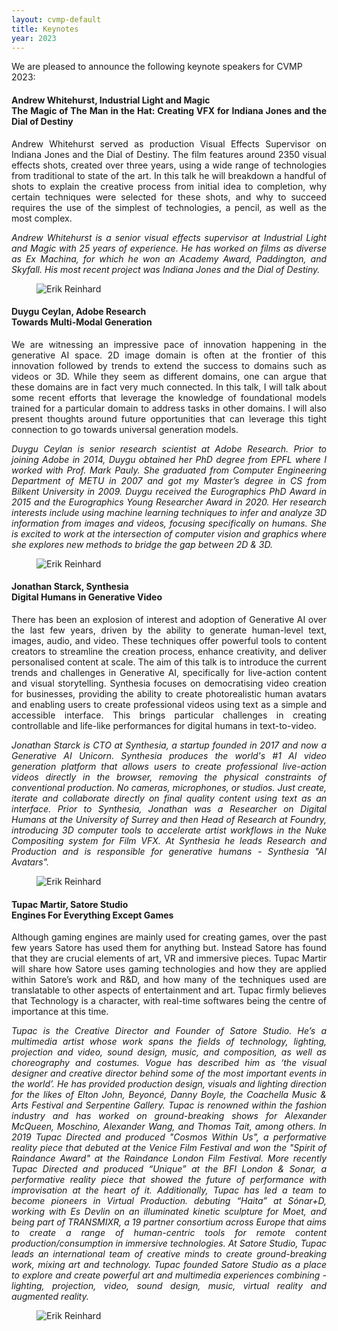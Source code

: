 ```yaml
---
layout: cvmp-default
title: Keynotes
year: 2023
---
```


We are pleased to announce the following keynote speakers for CVMP 2023:


<a name="AW" />
<div class="row">
<div class="col-xs-12 col-sm-7 col-md-8 col-lg-9" markdown="1" style="text-align: justify">

#### Andrew Whitehurst, Industrial Light and Magic <br> The Magic of The Man in the Hat: Creating VFX for Indiana Jones and the Dial of Destiny

Andrew Whitehurst served as production Visual Effects Supervisor on Indiana Jones and the Dial of Destiny. The film features around 2350 visual effects shots, created over three years, using a wide range of technologies from traditional to state of the art. In this talk he will breakdown a handful of shots to explain the creative process from initial idea to completion, why certain techniques were selected for these shots, and why to succeed requires the use of the simplest of technologies, a pencil, as well as the most complex. 

*Andrew Whitehurst is a senior visual effects supervisor at Industrial Light and Magic with 25 years of experience. He has worked on films as diverse as Ex Machina, for which he won an Academy Award, Paddington, and Skyfall. His most recent project was Indiana Jones and the Dial of Destiny.*

</div>

<figure class="col-xs-6 col-sm-5 col-md-4 col-lg-3">
  <img src="{{site.url}}/img/2023/keynotes/AndrewWhitehurstHeadshot.jpg" class="img-responsive img-thumbnail" alt="Erik Reinhard" title="Erik Reinhard">
</figure>

</div>



<a name="DC" />
<div class="row">
<div class="col-xs-12 col-sm-7 col-md-8 col-lg-9" markdown="1" style="text-align: justify">

#### Duygu Ceylan, Adobe Research <br> Towards Multi-Modal Generation

We are witnessing an impressive pace of innovation happening in the generative AI space. 2D image domain is often at the frontier of this innovation followed by trends to extend the success to domains such as videos or 3D. While they seem as different domains, one can argue that these domains are in fact very much connected. In this talk, I will talk about some recent efforts that leverage the knowledge of foundational models trained for a particular domain to address tasks in other domains. I will also present thoughts around future opportunities that can leverage this tight connection to go towards universal generation models.

*Duygu Ceylan is senior research scientist at Adobe Research. Prior to joining Adobe in 2014, Duygu obtained her PhD degree from EPFL where I worked with Prof. Mark Pauly. She graduated from Computer Engineering Department of METU in 2007 and got my Master’s degree in CS from Bilkent University in 2009. Duygu received the Eurographics PhD Award in 2015 and the Eurographics Young Researcher Award in 2020. Her research interests include using machine learning techniques to infer and analyze 3D information from images and videos, focusing specifically on humans. She is excited to work at the intersection of computer vision and graphics where she explores new methods to bridge the gap between 2D & 3D.*

</div>

<figure class="col-xs-6 col-sm-5 col-md-4 col-lg-3">
  <img src="{{site.url}}/img/2023/keynotes/Duygu_Ceylan.png" class="img-responsive img-thumbnail" alt="Erik Reinhard" title="Erik Reinhard">
</figure>

</div>

<a name="JS" />
<div class="row">
<div class="col-xs-12 col-sm-7 col-md-8 col-lg-9" markdown="1" style="text-align: justify">

#### Jonathan Starck, Synthesia <br> Digital Humans in Generative Video

There has been an explosion of interest and adoption of Generative AI over the last few years, driven by the ability to generate human-level text, images, audio, and video. These techniques offer powerful tools to content creators to streamline the creation process, enhance creativity, and deliver personalised content at scale. The aim of this talk is to introduce the current trends and challenges in Generative AI, specifically for live-action content and visual storytelling. Synthesia focuses on democratising video creation for businesses, providing the ability to create photorealistic human avatars and enabling users to create professional videos using text as a simple and accessible interface. This brings particular challenges in creating controllable and life-like performances for digital humans in text-to-video.

*Jonathan Starck is CTO at Synthesia, a startup founded in 2017 and now a Generative AI Unicorn. Synthesia produces the world's #1 AI video generation platform that allows users to create professional live-action videos directly in the browser, removing the physical constraints of conventional production. No cameras, microphones, or studios. Just create, iterate and collaborate directly on final quality content using text as an interface. Prior to Synthesia, Jonathan was a Researcher on Digital Humans at the University of Surrey and then Head of Research at Foundry, introducing 3D computer tools to accelerate artist workflows in the Nuke Compositing system for Film VFX. At Synthesia he leads Research and Production and is responsible for generative humans - Synthesia "AI Avatars".*

</div>

<figure class="col-xs-6 col-sm-5 col-md-4 col-lg-3">
  <img src="{{site.url}}/img/2023/keynotes/Jon_Starck.png" class="img-responsive img-thumbnail" alt="Erik Reinhard" title="Erik Reinhard">
</figure>

</div>

<a name="TM" />
<div class="row">
<div class="col-xs-12 col-sm-7 col-md-8 col-lg-9" markdown="1" style="text-align: justify">

#### Tupac Martir, Satore Studio <br> Engines For Everything Except Games

Although gaming engines are mainly used for creating games, over the past few years Satore has used them for anything but. Instead Satore has found that they are crucial elements of art, VR and immersive pieces. Tupac Martir will share how Satore uses gaming technologies and how they are applied within Satore’s work and R&D, and how many of the techniques used are translatable to other aspects of entertainment and art. Tupac firmly believes that Technology is a character, with real-time softwares being the centre of importance at this time.

*Tupac is the Creative Director and Founder of Satore Studio. He’s a multimedia artist whose work spans the fields of technology, lighting, projection and video, sound design, music, and composition, as well as choreography and costumes. Vogue has described him as ‘the visual designer and creative director behind some of the most important events in the world’. He has provided production design, visuals and lighting direction for the likes of Elton John, Beyoncé, Danny Boyle, the Coachella Music & Arts Festival and Serpentine Gallery. Tupac is renowned within the fashion industry and has worked on ground-breaking shows for Alexander McQueen, Moschino, Alexander Wang, and Thomas Tait, among others. In 2019 Tupac Directed and produced "Cosmos Within Us", a performative reality piece that debuted at the Venice Film Festival and won the "Spirit of Raindance Award" at the Raindance London Film Festival. More recently Tupac Directed and produced “Unique” at the BFI London & Sonar, a performative reality piece that showed the future of performance with improvisation at the heart of it. Additionally, Tupac has led a team to become pioneers in Virtual Production. debuting “Haita” at Sónar+D, working with Es Devlin on an illuminated kinetic sculpture for Moet, and being part of TRANSMIXR, a 19 partner consortium across Europe that aims to create a range of human-centric tools for remote content production/consumption in immersive technologies. At Satore Studio, Tupac leads an international team of creative minds to create ground-breaking work, mixing art and technology. Tupac founded Satore Studio as a place to explore and create powerful art and multimedia experiences combining - lighting, projection, video, sound design, music, virtual reality and augmented reality.*

</div>

<figure class="col-xs-6 col-sm-5 col-md-4 col-lg-3">
  <img src="{{site.url}}/img/2023/keynotes/tupac_martir.jpg" class="img-responsive img-thumbnail" alt="Erik Reinhard" title="Erik Reinhard">
</figure>

</div>
